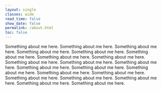 ```yaml
---
layout: single
classes: wide
read_time: false
show_date: false
permalink: /about.html
toc: false
---
```


Something about me here. Something about me here. Something about me here. Something about me here. Something about me here. Something about me here. Something about me here. Something about me here. Something about me here. Something about me here. Something about me here. Something about me here. Something about me here. Something about me here. Something about me here. Something about me here. Something about me here. Something about me here. Something about me here. Something about me here. Something about me here. 

